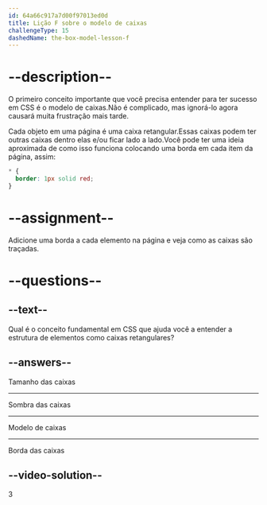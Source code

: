 ```yaml
---
id: 64a66c917a7d00f97013ed0d
title: Lição F sobre o modelo de caixas
challengeType: 15
dashedName: the-box-model-lesson-f
---
```


# --description--

O primeiro conceito importante que você precisa entender para ter sucesso em CSS é o modelo de caixas.Não é complicado, mas ignorá-lo agora causará muita frustração mais tarde.

Cada objeto em uma página é uma caixa retangular.Essas caixas podem ter outras caixas dentro elas e/ou ficar lado a lado.Você pode ter uma ideia aproximada de como isso funciona colocando uma borda em cada item da página, assim:

```css
* {
  border: 1px solid red;
}
```

# --assignment--

Adicione uma borda a cada elemento na página e veja como as caixas são traçadas.

# --questions--

## --text--

Qual é o conceito fundamental em CSS que ajuda você a entender a estrutura de elementos como caixas retangulares?

## --answers--

Tamanho das caixas

---

Sombra das caixas

---

Modelo de caixas

---

Borda das caixas


## --video-solution--

3
